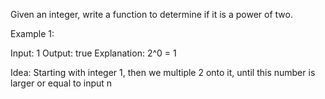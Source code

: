 Given an integer, write a function to determine if it is a power of two.

Example 1:

Input: 1
Output: true 
Explanation: 2^0 = 1


Idea: 
Starting with integer 1, then we multiple 2 onto it, until this number is larger or equal to input n
